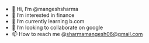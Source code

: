 - 👋 Hi, I’m @mangeshsharma
- 👀 I’m interested in finance
- 🌱 I’m currently learning b.com
- 💞️ I’m looking to collaborate on google
- 📫 How to reach me @sharmamangesh06@gmail.com

<!---
dragon3009/dragon3009 is a ✨ special ✨ repository because its `README.md` (this file) appears on your GitHub profile.
You can click the Preview link to take a look at your changes.
--->
